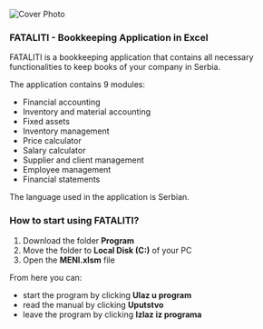 ![Cover Photo](https://cdn.shopify.com/s/files/1/0070/7032/files/GettyImages-1129810557_HEADER.jpg?v=1587764021&width=1024)

### FATALITI - Bookkeeping Application in Excel

FATALITI is a bookkeeping application that contains all necessary functionalities to keep books of your company in Serbia.

The application contains 9 modules:

- Financial accounting
- Inventory and material accounting
- Fixed assets
- Inventory management
- Price calculator
- Salary calculator
- Supplier and client management
- Employee management
- Financial statements

The language used in the application is Serbian.

### How to start using FATALITI?

1. Download the folder **Program**
2. Move the folder to **Local Disk (C:)** of your PC
3. Open the **MENI.xlsm** file

From here you can:

- start the program by clicking **Ulaz u program**
- read the manual by clicking **Uputstvo**
- leave the program by clicking **Izlaz iz programa**
